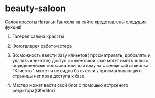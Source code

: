 # beauty-saloon
Салон красоты Натальи Ганжела
на сайте представлены следущие фукции!


1. Галерея салона красоты

2. Фотогалерея работ мастера

3. Возможность ввести базу клиентов( просматривать, добовлять и удалять клиентов) доступ к клиентской ьазе могут иметь только определеннаые пользователи по этому на станице сайта кнопка "Клиенты" может и не видна быть если у просматривающего страницы нет прав доступа к базе.

4. Мастер может вести свой блог с помощью встроеного редактора(CKeditor)

